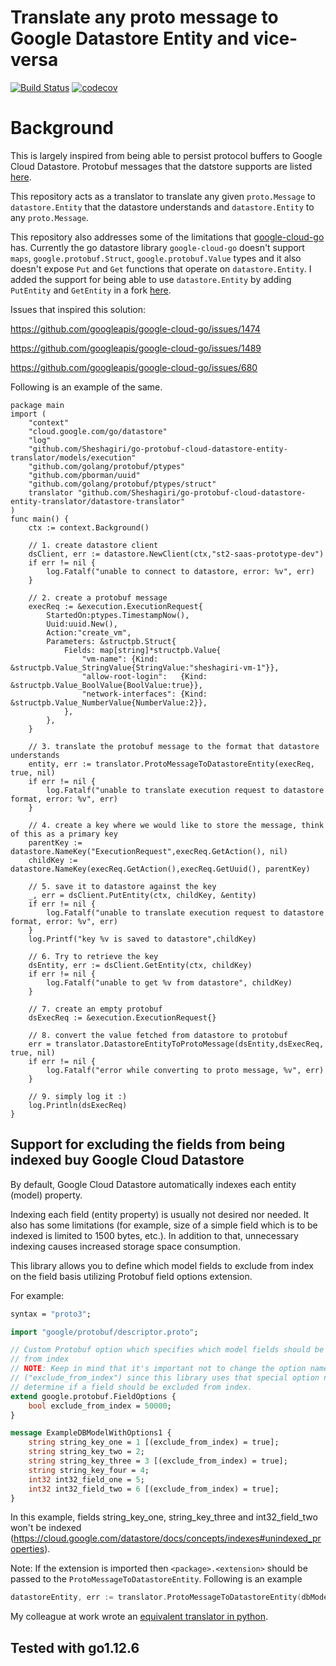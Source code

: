 # Translate any proto message to Google Datastore Entity and vice-versa


[![Build Status](https://travis-ci.org/Sheshagiri/go-protobuf-cloud-datastore-entity-translator.svg?branch=master)](https://travis-ci.org/Sheshagiri/go-protobuf-cloud-datastore-entity-translator)
[![codecov](https://codecov.io/gh/Sheshagiri/go-protobuf-cloud-datastore-entity-translator/branch/master/graph/badge.svg)](https://codecov.io/gh/Sheshagiri/go-protobuf-cloud-datastore-entity-translator)


# Background

This is largely inspired from being able to persist protocol buffers to Google Cloud Datastore. Protobuf messages that the datstore supports are listed [here](https://github.com/googleapis/googleapis/blob/c50d9e822e19e069b7e3758736ea58cb4f35267c/google/datastore/v1/entity.proto#L188).
 
This repository acts as a translator to translate any given ``proto.Message`` to ``datastore.Entity`` that the datastore understands and 
``datastore.Entity`` to any ``proto.Message``.

This repository also addresses some of the limitations that [google-cloud-go](https://github.com/googleapis/google-cloud-go/tree/master/datastore) has.
Currently the go datastore library `google-cloud-go` doesn't support `maps`, `google.protobuf.Struct`, `google.protobuf.Value` types 
and it also doesn't expose `Put` and `Get` functions that operate on `datastore.Entity`. I added the support for being able to use `datastore.Entity` by adding `PutEntity` and `GetEntity` in a fork [here](https://github.com/Sheshagiri/google-cloud-go).

Issues that inspired this solution:

https://github.com/googleapis/google-cloud-go/issues/1474

https://github.com/googleapis/google-cloud-go/issues/1489

https://github.com/googleapis/google-cloud-go/issues/680

Following is an example of the same.

```
package main
import (
	"context"
	"cloud.google.com/go/datastore"
	"log"
	"github.com/Sheshagiri/go-protobuf-cloud-datastore-entity-translator/models/execution"
	"github.com/golang/protobuf/ptypes"
	"github.com/pborman/uuid"
	"github.com/golang/protobuf/ptypes/struct"
	translator "github.com/Sheshagiri/go-protobuf-cloud-datastore-entity-translator/datastore-translator"
)
func main() {
	ctx := context.Background()

	// 1. create datastore client
	dsClient, err := datastore.NewClient(ctx,"st2-saas-prototype-dev")
	if err != nil {
		log.Fatalf("unable to connect to datastore, error: %v", err)
	}

	// 2. create a protobuf message
	execReq := &execution.ExecutionRequest{
		StartedOn:ptypes.TimestampNow(),
		Uuid:uuid.New(),
		Action:"create_vm",
		Parameters: &structpb.Struct{
			Fields: map[string]*structpb.Value{
				"vm-name": {Kind: &structpb.Value_StringValue{StringValue:"sheshagiri-vm-1"}},
				"allow-root-login":   {Kind: &structpb.Value_BoolValue{BoolValue:true}},
				"network-interfaces": {Kind: &structpb.Value_NumberValue{NumberValue:2}},
			},
		},
	}

	// 3. translate the protobuf message to the format that datastore understands
	entity, err := translator.ProtoMessageToDatastoreEntity(execReq, true, nil)
	if err != nil {
		log.Fatalf("unable to translate execution request to datastore format, error: %v", err)
	}

	// 4. create a key where we would like to store the message, think of this as a primary key
	parentKey := datastore.NameKey("ExecutionRequest",execReq.GetAction(), nil)
	childKey := datastore.NameKey(execReq.GetAction(),execReq.GetUuid(), parentKey)

	// 5. save it to datastore against the key
	_, err = dsClient.PutEntity(ctx, childKey, &entity)
	if err != nil {
		log.Fatalf("unable to translate execution request to datastore format, error: %v", err)
	}
	log.Printf("key %v is saved to datastore",childKey)

	// 6. Try to retrieve the key
	dsEntity, err := dsClient.GetEntity(ctx, childKey)
	if err != nil {
		log.Fatalf("unable to get %v from datastore", childKey)
	}

	// 7. create an empty protobuf
	dsExecReq := &execution.ExecutionRequest{}

	// 8. convert the value fetched from datastore to protobuf
	err = translator.DatastoreEntityToProtoMessage(dsEntity,dsExecReq, true, nil)
	if err != nil {
		log.Fatalf("error while converting to proto message, %v", err)
	}

	// 9. simply log it :)
	log.Println(dsExecReq)
}
```

## Support for excluding the fields from being indexed buy Google Cloud Datastore
By default, Google Cloud Datastore automatically indexes each entity (model) property.

Indexing each field (entity property) is usually not desired nor needed. It also has some limitations (for example, 
size of a simple field which is to be indexed is limited to 1500 bytes, etc.). In addition to that, unnecessary
 indexing causes increased storage space consumption.

This library allows you to define which model fields to exclude from index on the field basis utilizing Protobuf field 
options extension.

For example:
```proto
syntax = "proto3";

import "google/protobuf/descriptor.proto";

// Custom Protobuf option which specifies which model fields should be excluded
// from index
// NOTE: Keep in mind that it's important not to change the option name
// ("exclude_from_index") since this library uses that special option name to
// determine if a field should be excluded from index.
extend google.protobuf.FieldOptions {
    bool exclude_from_index = 50000;
}

message ExampleDBModelWithOptions1 {
    string string_key_one = 1 [(exclude_from_index) = true];
    string string_key_two = 2;
    string string_key_three = 3 [(exclude_from_index) = true];
    string string_key_four = 4;
    int32 int32_field_one = 5;
    int32 int32_field_two = 6 [(exclude_from_index) = true];
}
```
In this example, fields string_key_one, string_key_three and int32_field_two won't be
 indexed (https://cloud.google.com/datastore/docs/concepts/indexes#unindexed_properties).

Note: If the extension is imported then `<package>.<extension>` should be passed to the `ProtoMessageToDatastoreEntity`.
Following is an example
```Go
datastoreEntity, err := translator.ProtoMessageToDatastoreEntity(dbModel, true, "models.exclude_from_index")
```
My colleague at work wrote an [equivalent translator in python](https://github.com/Kami/python-protobuf-cloud-datastore-entity-translator).

## Tested with go1.12.6
